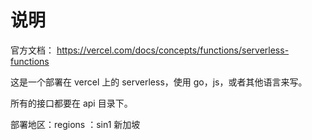 # 说明

官方文档： https://vercel.com/docs/concepts/functions/serverless-functions

这是一个部署在 vercel 上的 serverless，使用 go，js，或者其他语言来写。

所有的接口都要在 api 目录下。

部署地区：regions ：sin1 新加坡
